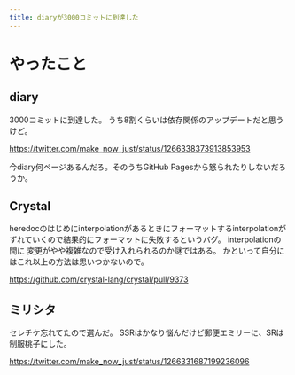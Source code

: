 ```yaml
---
title: diaryが3000コミットに到達した
---
```


# やったこと

## diary

3000コミットに到達した。
うち8割くらいは依存関係のアップデートだと思うけど。

<https://twitter.com/make_now_just/status/1266338373913853953>

今diary何ページあるんだろ。そのうちGitHub Pagesから怒られたりしないだろうか。

## Crystal

heredocのはじめにinterpolationがあるときにフォーマットするinterpolationがずれていくので結果的にフォーマットに失敗するというバグ。
interpolationの間に
変更がやや複雑なので受け入れられるのか謎ではある。
かといって自分にはこれ以上の方法は思いつかないので。

<https://github.com/crystal-lang/crystal/pull/9373>

## ミリシタ

セレチケ忘れてたので選んだ。
SSRはかなり悩んだけど郵便エミリーに、SRは制服桃子にした。

<https://twitter.com/make_now_just/status/1266331687199236096>
